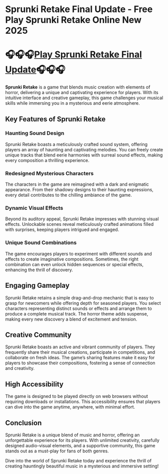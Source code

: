# Sprunki Retake Final Update - Free Play Sprunki Retake Online New 2025

# 🎧🎧🎧[Play Sprunki Retake Final Update](https://sprunkiall.com/sprunki-retake.html)🎧🎧🎧
**Sprunki Retake** is a game that blends music creation with elements of horror, delivering a unique and captivating experience for players. With its intuitive interface and creative gameplay, this game challenges your musical skills while immersing you in a mysterious and eerie atmosphere.

## Key Features of Sprunki Retake

### Haunting Sound Design
Sprunki Retake boasts a meticulously crafted sound system, offering players an array of haunting and captivating melodies. You can freely create unique tracks that blend eerie harmonies with surreal sound effects, making every composition a thrilling experience.

### Redesigned Mysterious Characters
The characters in the game are reimagined with a dark and enigmatic appearance. From their shadowy designs to their haunting expressions, every detail contributes to the chilling ambiance of the game.

### Dynamic Visual Effects
Beyond its auditory appeal, Sprunki Retake impresses with stunning visual effects. Unlockable scenes reveal meticulously crafted animations filled with surprises, keeping players intrigued and engaged.

### Unique Sound Combinations
The game encourages players to experiment with different sounds and effects to create imaginative compositions. Sometimes, the right combination can even unlock hidden sequences or special effects, enhancing the thrill of discovery.

## Engaging Gameplay

Sprunki Retake retains a simple drag-and-drop mechanic that is easy to grasp for newcomers while offering depth for seasoned players. You select characters representing distinct sounds or effects and arrange them to produce a complete musical track. The horror theme adds suspense, making every new discovery a blend of excitement and tension.

## Creative Community

Sprunki Retake boasts an active and vibrant community of players. They frequently share their musical creations, participate in competitions, and collaborate on fresh ideas. The game’s sharing features make it easy for players to showcase their compositions, fostering a sense of connection and creativity.

## High Accessibility

The game is designed to be played directly on web browsers without requiring downloads or installations. This accessibility ensures that players can dive into the game anytime, anywhere, with minimal effort.

## Conclusion

Sprunki Retake is a unique blend of music and horror, offering an unforgettable experience for its players. With unlimited creativity, carefully designed audio-visual elements, and a supportive community, this game stands out as a must-play for fans of both genres.

Dive into the world of Sprunki Retake today and experience the thrill of creating hauntingly beautiful music in a mysterious and immersive setting!
